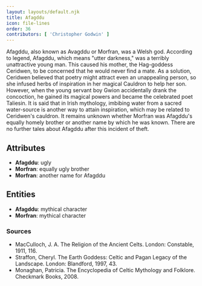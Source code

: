 ```yaml
---
layout: layouts/default.njk
title: Afagddu
icon: file-lines
order: 36
contributors: [ 'Christopher Godwin' ]
---
```

Afagddu, also known as Avagddu or Morfran, was a Welsh god. According to legend, Afagddu, which means "utter darkness," was a terribly unattractive young man. This caused his mother, the Hag-goddess Ceridwen, to be concerned that he would never find a mate. As a solution, Ceridwen believed that poetry might attract even an unappealing person, so she infused herbs of inspiration in her magical Cauldron to help her son. However, when the young servant boy Gwion accidentally drank the concoction, he gained its magical powers and became the celebrated poet Taliesin. It is said that in Irish mythology, imbibing water from a sacred water-source is another way to attain inspiration, which may be related to Ceridwen's cauldron. It remains unknown whether Morfran was Afagddu's equally homely brother or another name by which he was known. There are no further tales about Afagddu after this incident of theft.

## Attributes

- **Afagddu**: ugly
- **Morfran**: equally ugly brother
- **Morfran**: another name for Afagddu

## Entities

- **Afagddu**: mythical character
- **Morfran**: mythical character

### Sources

- MacCulloch, J. A. The Religion of the Ancient Celts. London: Constable, 1911, 116.
- Straffon, Cheryl. The Earth Goddess: Celtic and Pagan Legacy of the Landscape. London: Blandford, 1997, 43.
- Monaghan, Patricia. The Encyclopedia of Celtic Mythology and Folklore. Checkmark Books, 2008.

